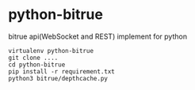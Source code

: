 python-bitrue
================

bitrue api(WebSocket and REST) implement for python


``` shell
virtualenv python-bitrue
git clone ....
cd python-bitrue
pip install -r requirement.txt
python3 bitrue/depthcache.py
```
